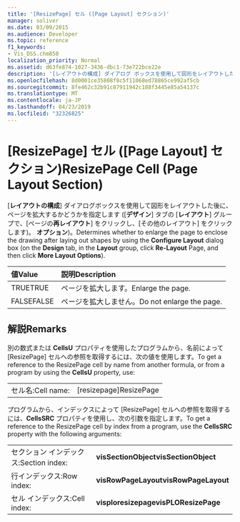```yaml
---
title: '[ResizePage] セル ([Page Layout] セクション)'
manager: soliver
ms.date: 03/09/2015
ms.audience: Developer
ms.topic: reference
f1_keywords:
- Vis_DSS.chm850
localization_priority: Normal
ms.assetid: d63fe874-1027-3436-dbc1-73e722bce22e
description: '[レイアウトの構成] ダイアログ ボックスを使用して図形をレイアウトした後で、図面が中心に位置するようにページを拡大するかどうかを指定します (このダイアログ ボックスを開くには、[デザイン] タブの [レイアウト] グループで、[ページの再レイアウト] をクリックして、[その他のレイアウト オプション] をクリックします)。'
ms.openlocfilehash: 8d0001ce35808f8c5f11068ed78865ce992af5cb
ms.sourcegitcommit: 8fe462c32b91c87911942c188f3445e85a54137c
ms.translationtype: MT
ms.contentlocale: ja-JP
ms.lasthandoff: 04/23/2019
ms.locfileid: "32326825"
---
```

# <a name="resizepage-cell-page-layout-section"></a><span data-ttu-id="1a7ec-103">[ResizePage] セル ([Page Layout] セクション)</span><span class="sxs-lookup"><span data-stu-id="1a7ec-103">ResizePage Cell (Page Layout Section)</span></span>

<span data-ttu-id="1a7ec-104">[**レイアウトの構成**] ダイアログボックスを使用して図形をレイアウトした後に、ページを拡大するかどうかを指定します ([**デザイン**] タブの [**レイアウト**] グループで、[ページの**再レイアウト**] をクリックし、[その他のレイアウト] をクリックします)。 **オプション**)。</span><span class="sxs-lookup"><span data-stu-id="1a7ec-104">Determines whether to enlarge the page to enclose the drawing after laying out shapes by using the **Configure Layout** dialog box (on the **Design** tab, in the **Layout** group, click **Re-Layout** Page, and then click **More Layout Options**).</span></span>
  
|<span data-ttu-id="1a7ec-105">**値**</span><span class="sxs-lookup"><span data-stu-id="1a7ec-105">**Value**</span></span>|<span data-ttu-id="1a7ec-106">**説明**</span><span class="sxs-lookup"><span data-stu-id="1a7ec-106">**Description**</span></span>|
|:-----|:-----|
| <span data-ttu-id="1a7ec-107">TRUE</span><span class="sxs-lookup"><span data-stu-id="1a7ec-107">TRUE</span></span>  <br/> | <span data-ttu-id="1a7ec-108">ページを拡大します。</span><span class="sxs-lookup"><span data-stu-id="1a7ec-108">Enlarge the page.</span></span>  <br/> |
| <span data-ttu-id="1a7ec-109">FALSE</span><span class="sxs-lookup"><span data-stu-id="1a7ec-109">FALSE</span></span>  <br/> | <span data-ttu-id="1a7ec-110">ページを拡大しません。</span><span class="sxs-lookup"><span data-stu-id="1a7ec-110">Do not enlarge the page.</span></span>  <br/> |
   
## <a name="remarks"></a><span data-ttu-id="1a7ec-111">解説</span><span class="sxs-lookup"><span data-stu-id="1a7ec-111">Remarks</span></span>

<span data-ttu-id="1a7ec-112">別の数式または **CellsU** プロパティを使用したプログラムから、名前によって [ResizePage] セルへの参照を取得するには、次の値を使用します。</span><span class="sxs-lookup"><span data-stu-id="1a7ec-112">To get a reference to the ResizePage cell by name from another formula, or from a program by using the **CellsU** property, use:</span></span> 
  
|||
|:-----|:-----|
| <span data-ttu-id="1a7ec-113">セル名:</span><span class="sxs-lookup"><span data-stu-id="1a7ec-113">Cell name:</span></span>  <br/> | <span data-ttu-id="1a7ec-114">[resizepage]</span><span class="sxs-lookup"><span data-stu-id="1a7ec-114">ResizePage</span></span>  <br/> |
   
<span data-ttu-id="1a7ec-115">プログラムから、インデックスによって [ResizePage] セルへの参照を取得するには、**CellsSRC** プロパティを使用し、次の引数を指定します。</span><span class="sxs-lookup"><span data-stu-id="1a7ec-115">To get a reference to the ResizePage cell by index from a program, use the **CellsSRC** property with the following arguments:</span></span> 
  
|||
|:-----|:-----|
| <span data-ttu-id="1a7ec-116">セクション インデックス:</span><span class="sxs-lookup"><span data-stu-id="1a7ec-116">Section index:</span></span>  <br/> |<span data-ttu-id="1a7ec-117">**visSectionObject**</span><span class="sxs-lookup"><span data-stu-id="1a7ec-117">**visSectionObject**</span></span> <br/> |
| <span data-ttu-id="1a7ec-118">行インデックス:</span><span class="sxs-lookup"><span data-stu-id="1a7ec-118">Row index:</span></span>  <br/> |<span data-ttu-id="1a7ec-119">**visRowPageLayout**</span><span class="sxs-lookup"><span data-stu-id="1a7ec-119">**visRowPageLayout**</span></span> <br/> |
| <span data-ttu-id="1a7ec-120">セル インデックス:</span><span class="sxs-lookup"><span data-stu-id="1a7ec-120">Cell index:</span></span>  <br/> |<span data-ttu-id="1a7ec-121">**visploresizepage**</span><span class="sxs-lookup"><span data-stu-id="1a7ec-121">**visPLOResizePage**</span></span> <br/> |
   

